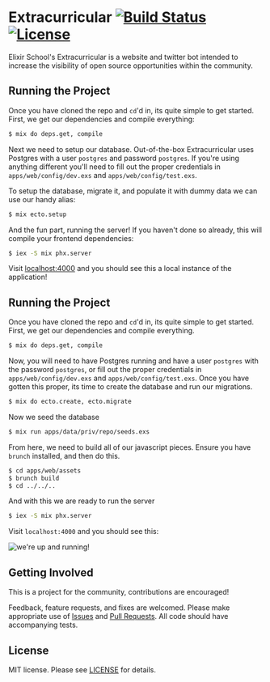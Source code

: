 # Extracurricular [![Build Status][travis-img]][travis] [![License][license-img]][license]

[travis-img]: https://travis-ci.org/elixirschool/extracurricular.svg?branch=master
[travis]: https://travis-ci.org/elixirschool/extracurricular
[license-img]: http://img.shields.io/badge/license-MIT-brightgreen.svg
[license]: http://opensource.org/licenses/MIT

Elixir School's Extracurricular is a website and twitter bot intended to increase the visibility of open source opportunities within the community.

## Running the Project

Once you have cloned the repo and `cd`'d in, its quite simple to get started.
First, we get our dependencies and compile everything:

```bash
$ mix do deps.get, compile
```

Next we need to setup our database.  Out-of-the-box Extracurricular uses Postgres with a user `postgres` and password `postgres`.
If you're using anything different you'll need to fill out the proper credentials in `apps/web/config/dev.exs` and `apps/web/config/test.exs`.

To setup the database, migrate it, and populate it with dummy data we can use our handy alias:

```bash
$ mix ecto.setup
```

And the fun part, running the server!  If you haven't done so already, this will compile your frontend dependencies:

```bash
$ iex -S mix phx.server
```

Visit [localhost:4000](localhost:4000) and you should see this a local instance of the application!

## Running the Project
Once you have cloned the repo and `cd`'d in, its quite simple to get started.
First, we get our dependencies and compile everything.

```bash
$ mix do deps.get, compile
```

Now, you will need to have Postgres running and have a user `postgres` with the password `postgres`, or fill out the proper credentials in `apps/web/config/dev.exs` and `apps/web/config/test.exs`.
Once you have gotten this proper, its time to create the database and run our migrations.

```bash
$ mix do ecto.create, ecto.migrate
```

Now we seed the database

```bash
$ mix run apps/data/priv/repo/seeds.exs
```

From here, we need to build all of our javascript pieces.
Ensure you have `brunch` installed, and then do this.

```bash
$ cd apps/web/assets
$ brunch build
$ cd ../../..
```

And with this we are ready to run the server

```bash
$ iex -S mix phx.server
```

Visit `localhost:4000` and you should see this:

![we're up and running!](http://i.imgur.com/pU6eoNU.png)

## Getting Involved

This is a project for the community, contributions are encouraged!

Feedback, feature requests, and fixes are welcomed.
Please make appropriate use of [Issues][issues] and [Pull Requests][pulls].  All code
should have accompanying tests.

[issues]: https://github.com/elixirschool/extracurricular/issues
[pulls]: https://github.com/elixirschool/extracurricular/pulls

## License

MIT license. Please see [LICENSE][license] for details.

[LICENSE]: https://github.com/elixirschool/extracurricular/blob/master/LICENSE
